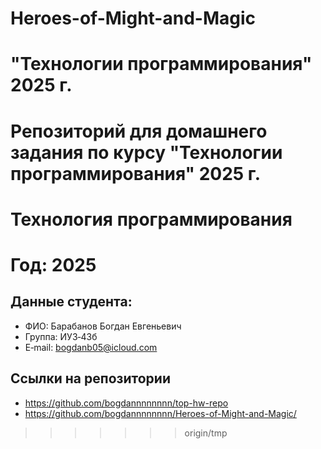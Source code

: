 ﻿# Heroes-of-Might-and-Magic
# "Технологии программирования" 2025 г.
Репозиторий для домашнего задания по курсу "Технологии программирования" 2025 г.
=======
# Технология программирования
# Год: 2025

## Данные студента:
- ФИО: Барабанов Богдан Евгеньевич
- Группа: ИУ3‑43б
- E‑mail: bogdanb05@icloud.com

## Ссылки на репозитории
- https://github.com/bogdannnnnnnn/top-hw-repo
- https://github.com/bogdannnnnnnn/Heroes-of-Might-and-Magic/
>>>>>>> origin/tmp
